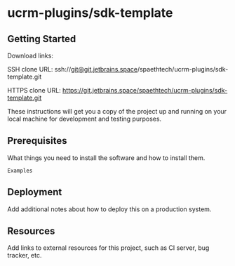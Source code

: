 # ucrm-plugins/sdk-template



## Getting Started

Download links:

SSH clone URL: ssh://git@git.jetbrains.space/spaethtech/ucrm-plugins/sdk-template.git

HTTPS clone URL: https://git.jetbrains.space/spaethtech/ucrm-plugins/sdk-template.git



These instructions will get you a copy of the project up and running on your local machine for development and testing purposes.

## Prerequisites

What things you need to install the software and how to install them.

```
Examples
```

## Deployment

Add additional notes about how to deploy this on a production system.

## Resources

Add links to external resources for this project, such as CI server, bug tracker, etc.
